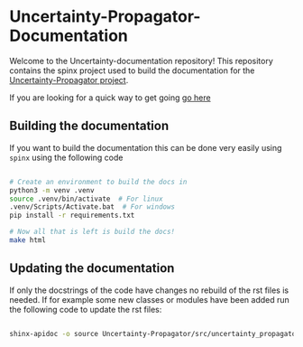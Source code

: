 # Uncertainty-Propagator-Documentation

Welcome to the Uncertainty-documentation repository! This repository contains the spinx project used to build the documentation
for the [Uncertainty-Propagator project](https://github.com/JoostScheffer/Uncertainty-Propagator/tree/main).

If you are looking for a quick way to get going [go here](https://github.com/JoostScheffer/Uncertainty-Propagator/blob/main/README.md)

## Building the documentation

If you want to build the documentation this can be done very easily using `spinx` using the following code

```bash

# Create an environment to build the docs in
python3 -m venv .venv
source .venv/bin/activate  # For linux
.venv/Scripts/Activate.bat  # For windows
pip install -r requirements.txt

# Now all that is left is build the docs!
make html

```

## Updating the documentation

If only the docstrings of the code have changes no rebuild of the rst files is needed. If for example some new classes or modules have been
added run the following code to update the rst files:

```bash

shinx-apidoc -o source Uncertainty-Propagator/src/uncertainty_propagator

```